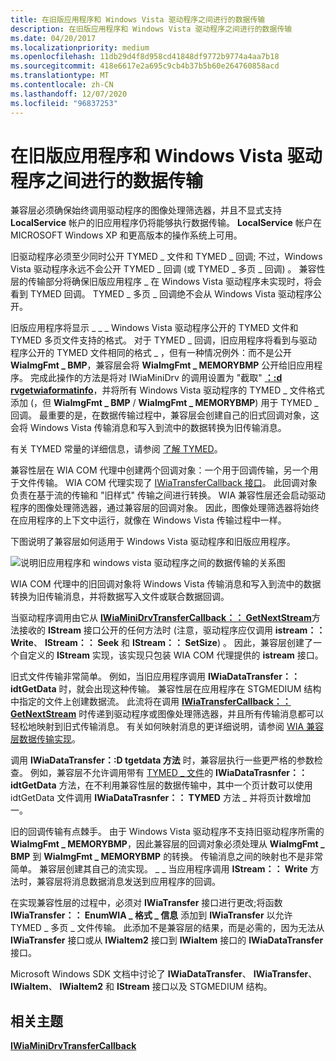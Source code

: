 ```yaml
---
title: 在旧版应用程序和 Windows Vista 驱动程序之间进行的数据传输
description: 在旧版应用程序和 Windows Vista 驱动程序之间进行的数据传输
ms.date: 04/20/2017
ms.localizationpriority: medium
ms.openlocfilehash: 11db29d4f8d958cd41848df9772b9774a4aa7b18
ms.sourcegitcommit: 418e6617e2a695c9cb4b37b5b60e264760858acd
ms.translationtype: MT
ms.contentlocale: zh-CN
ms.lasthandoff: 12/07/2020
ms.locfileid: "96837253"
---
```

# <a name="data-transfer-between-legacy-application-and-windows-vista-driver"></a>在旧版应用程序和 Windows Vista 驱动程序之间进行的数据传输


兼容层必须确保始终调用驱动程序的图像处理筛选器，并且不显式支持 **LocalService** 帐户的旧应用程序仍将能够执行数据传输。 **LocalService** 帐户在 MICROSOFT Windows XP 和更高版本的操作系统上可用。

旧驱动程序必须至少同时公开 TYMED \_ 文件和 TYMED \_ 回调; 不过，Windows Vista 驱动程序永远不会公开 TYMED \_ 回调 (或 TYMED \_ 多页 \_ 回调) 。 兼容性层的传输部分将确保旧版应用程序 \_ 在 Windows Vista 驱动程序未实现时，将会看到 TYMED 回调。 TYMED \_ 多页 \_ 回调绝不会从 Windows Vista 驱动程序公开。

旧版应用程序将显示 \_ \_ \_ Windows Vista 驱动程序公开的 TYMED 文件和 TYMED 多页文件支持的格式。 对于 TYMED \_ 回调，旧应用程序将看到与驱动程序公开的 TYMED 文件相同的格式 \_ ，但有一种情况例外：而不是公开 **WiaImgFmt \_ BMP**，兼容层会将 **WiaImgFmt \_ MEMORYBMP** 公开给旧应用程序。 完成此操作的方法是将对 IWiaMiniDrv 的调用设置为 "截取" [**：:d rvgetwiaformatinfo**](/windows-hardware/drivers/ddi/wiamindr_lh/nf-wiamindr_lh-iwiaminidrv-drvgetwiaformatinfo)，并将所有 Windows Vista 驱动程序的 TYMED \_ 文件格式添加 (，但 **WiaImgFmt \_ BMP**  / **WiaImgFmt \_ MEMORYBMP**) 用于 TYMED \_ 回调。 最重要的是，在数据传输过程中，兼容层会创建自己的旧式回调对象，这会将 Windows Vista 传输消息和写入到流中的数据转换为旧传输消息。

有关 TYMED 常量的详细信息，请参阅 [了解 TYMED](understanding-tymed.md)。

兼容性层在 WIA COM 代理中创建两个回调对象：一个用于回调传输，另一个用于文件传输。 WIA COM 代理实现了 [IWiaTransferCallback 接口](/windows-hardware/drivers/ddi/wia_lh/nn-wia_lh-iwiatransfercallback)。 此回调对象负责在基于流的传输和 "旧样式" 传输之间进行转换。 WIA 兼容性层还会启动驱动程序的图像处理筛选器，通过兼容层的回调对象。 因此，图像处理筛选器将始终在应用程序的上下文中运行，就像在 Windows Vista 传输过程中一样。

下图说明了兼容层如何适用于 Windows Vista 驱动程序和旧版应用程序。

![说明旧应用程序和 windows vista 驱动程序之间的数据传输的关系图](images/vistaapp-legacydrv.png)

WIA COM 代理中的旧回调对象将 Windows Vista 传输消息和写入到流中的数据转换为旧传输消息，并将数据写入文件或联合数据回调。

当驱动程序调用由它从 [**IWiaMiniDrvTransferCallback：： GetNextStream**](/windows-hardware/drivers/ddi/wiamindr_lh/nf-wiamindr_lh-iwiaminidrvtransfercallback-getnextstream)方法接收的 **IStream** 接口公开的任何方法时 (注意，驱动程序应仅调用 **istream：： Write**、 **IStream：： Seek** 和 **IStream：： SetSize**) 。 因此，兼容层创建了一个自定义的 **IStream** 实现，该实现只包装 WIA COM 代理提供的 **istream** 接口。

旧式文件传输非常简单。 例如，当旧应用程序调用 **IWiaDataTransfer：： idtGetData** 时，就会出现这种传输。 兼容性层在应用程序在 STGMEDIUM 结构中指定的文件上创建数据流。 此流将在调用 [**IWiaTransferCallback：： GetNextStream**](/windows-hardware/drivers/ddi/wia_lh/nf-wia_lh-iwiatransfercallback-getnextstream) 时传递到驱动程序或图像处理筛选器，并且所有传输消息都可以轻松地映射到旧式传输消息。 有关如何映射消息的更详细说明，请参阅 [WIA 兼容层数据传输实现](wia-compatibility-layer-message-mapping.md)。

调用 **IWiaDataTransfer：:D tgetdata 方法** 时，兼容层执行一些更严格的参数检查。 例如，兼容层不允许调用带有 [TYMED \_ 文件](understanding-tymed.md)的 **IWiaDataTrasnfer：： idtGetData** 方法，在不利用兼容性层的数据传输中，其中一个页计数可以使用 idtGetData 文件调用 **IWiaDataTrasnfer：： TYMED** 方法 \_ 并将页计数增加一。

旧的回调传输有点棘手。 由于 Windows Vista 驱动程序不支持旧驱动程序所需的 **WiaImgFmt \_ MEMORYBMP**，因此兼容层的回调对象必须处理从 **WiaImgFmt \_ BMP** 到 **WiaImgFmt \_ MEMORYBMP** 的转换。 传输消息之间的映射也不是非常简单。 兼容层创建其自己的流实现。 \_ \_ 当应用程序调用 **IStream：： Write** 方法时，兼容层将消息数据消息发送到应用程序的回调。

在实现兼容性层的过程中，必须对 **IWiaTransfer** 接口进行更改;将函数 **IWiaTransfer：： EnumWIA \_ 格式 \_ 信息** 添加到 **IWiaTransfer** 以允许 TYMED \_ 多页 \_ 文件传输。 此添加不是兼容层的结果，而是必需的，因为无法从 **IWiaTransfer** 接口或从 **IWiaItem2** 接口到 **IWiaItem** 接口的 **IWiaDataTransfer** 接口。

Microsoft Windows SDK 文档中讨论了 **IWiaDataTransfer**、 **IWiaTransfer**、 **IWiaItem**、 **IWiaItem2** 和 **IStream** 接口以及 STGMEDIUM 结构。

## <a name="related-topics"></a>相关主题
[**IWiaMiniDrvTransferCallback**](/windows-hardware/drivers/ddi/wiamindr_lh/nn-wiamindr_lh-iwiaminidrvtransfercallback)
